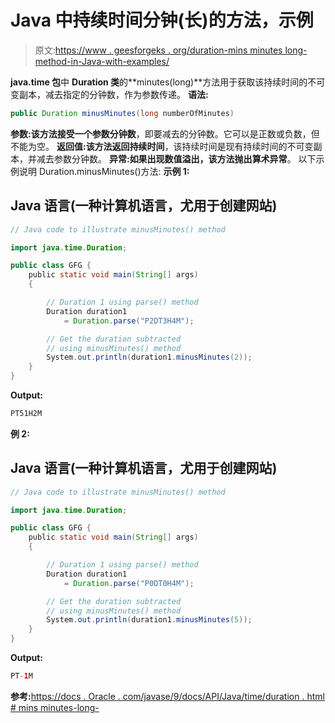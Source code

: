 # Java 中持续时间分钟(长)的方法，示例

> 原文:[https://www . geesforgeks . org/duration-mins minutes long-method-in-Java-with-examples/](https://www.geeksforgeeks.org/duration-minusminuteslong-method-in-java-with-examples/)

**java.time 包**中 **Duration 类**的**minutes(long)**方法用于获取该持续时间的不可变副本，减去指定的分钟数，作为参数传递。
**语法:**

```java
public Duration minusMinutes(long numberOfMinutes)
```

**参数:**该方法接受一个参数**分钟数**，即要减去的分钟数。它可以是正数或负数，但不能为空。
**返回值:**该方法返回**持续时间**，该持续时间是现有持续时间的不可变副本，并减去参数分钟数。
**异常:**如果出现数值溢出，该方法抛出**算术异常**。
以下示例说明 Duration.minusMinutes()方法:
**示例 1:**

## Java 语言(一种计算机语言，尤用于创建网站)

```java
// Java code to illustrate minusMinutes() method

import java.time.Duration;

public class GFG {
    public static void main(String[] args)
    {

        // Duration 1 using parse() method
        Duration duration1
            = Duration.parse("P2DT3H4M");

        // Get the duration subtracted
        // using minusMinutes() method
        System.out.println(duration1.minusMinutes(2));
    }
}
```

**Output:** 

```java
PT51H2M
```

**例 2:**

## Java 语言(一种计算机语言，尤用于创建网站)

```java
// Java code to illustrate minusMinutes() method

import java.time.Duration;

public class GFG {
    public static void main(String[] args)
    {

        // Duration 1 using parse() method
        Duration duration1
            = Duration.parse("P0DT0H4M");

        // Get the duration subtracted
        // using minusMinutes() method
        System.out.println(duration1.minusMinutes(5));
    }
}
```

**Output:** 

```java
PT-1M
```

**参考:**[https://docs . Oracle . com/javase/9/docs/API/Java/time/duration . html # mins minutes-long-](https://docs.oracle.com/javase/9/docs/api/java/time/Duration.html#minusMinutes-long-)